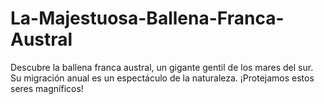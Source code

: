 # La-Majestuosa-Ballena-Franca-Austral
Descubre la ballena franca austral, un gigante gentil de los mares del sur. Su migración anual es un espectáculo de la naturaleza. ¡Protejamos estos seres magníficos!
